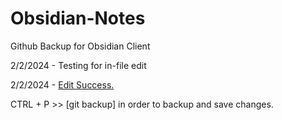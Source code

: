 # Obsidian-Notes
Github Backup for Obsidian Client

2/2/2024 - Testing for in-file edit

2/2/2024 - <u>Edit Success.</u> 

CTRL + P >> [git backup] in order to backup and save changes.

